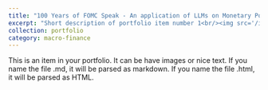 ```yaml
---
title: "100 Years of FOMC Speak - An application of LLMs on Monetary Policy Sentiment"
excerpt: "Short description of portfolio item number 1<br/><img src='/images/500x300.png'>"
collection: portfolio
category: macro-finance
---
```


This is an item in your portfolio. It can be have images or nice text. If you name the file .md, it will be parsed as markdown. If you name the file .html, it will be parsed as HTML. 
